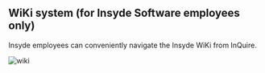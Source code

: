## WiKi system (for Insyde Software employees only)

Insyde employees can conveniently navigate the Insyde WiKi from InQuire.

![wiki](/assets/image17.png)
